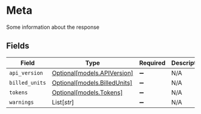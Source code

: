 # Meta

Some information about the response


## Fields

| Field                                                    | Type                                                     | Required                                                 | Description                                              |
| -------------------------------------------------------- | -------------------------------------------------------- | -------------------------------------------------------- | -------------------------------------------------------- |
| `api_version`                                            | [Optional[models.APIVersion]](../models/apiversion.md)   | :heavy_minus_sign:                                       | N/A                                                      |
| `billed_units`                                           | [Optional[models.BilledUnits]](../models/billedunits.md) | :heavy_minus_sign:                                       | N/A                                                      |
| `tokens`                                                 | [Optional[models.Tokens]](../models/tokens.md)           | :heavy_minus_sign:                                       | N/A                                                      |
| `warnings`                                               | List[*str*]                                              | :heavy_minus_sign:                                       | N/A                                                      |